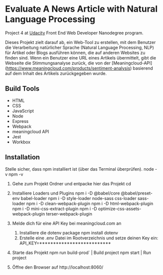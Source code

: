 # Evaluate A News Article with Natural Language Processing

Project 4 at [Udacity](https://www.udacity.com/course/front-end-web-developer-nanodegree--nd0011) Front End Web Developer Nanodegree program.

Dieses Projekt zielt darauf ab, ein Web-Tool zu erstellen, mit dem Benutzer die Verarbeitung natürlicher Sprache (Natural Language Processing, NLP) für Artikel oder Blogs ausführen können, die auf anderen Websites zu finden sind. Wenn ein Benutzer eine URL eines Artikels übermittelt, gibt die Webseite die Stimmungsanalyse zurück, die von der [Meaningcloud-API] (https://www.meaningcloud.com/products/sentiment-analysis) basierend auf dem Inhalt des Artikels zurückgegeben wurde.

## Build Tools
* HTML
* CSS
* JavaScript
* Node
* Express
* Webpack
* meaningcloud API
* Jest
* Workbox

## Installation
Stelle sicher, dass npm installiert ist (über das Terminal überprüfen).
node -v
npm -v

1. Gehe zum Projekt Ordner und entpacke hier das Projekt
cd <Ordner> 

2. Installiere Loaders und Plugins
npm i -D @babel/core @babel/preset-env babel-loader
npm i -D style-loader node-sass css-loader sass-loader
npm i -D clean-webpack-plugin
npm i -D html-webpack-plugin
npm i -D mini-css-extract-plugin
npm i -D optimize-css-assets-webpack-plugin terser-webpack-plugin

3. Melde dich für eine API Key bei meaningcloud.com an
	1. Installiere die dotenv package
	npm install dotenv
	2. Erstelle eine .env Datei im Rootverzeichnis und setze deinen Key ein:
	API_KEY=**************************

4. Starte das Projekt
npm run build-prod` | Build project
npm start | Run project

5. Öffne den Browser auf http://localhost:8060/

